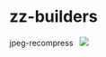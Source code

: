 # zz-builders

jpeg-recompress&nbsp;&nbsp;&nbsp;[![](https://github.com/smitherander/zz-builders/actions/workflows/build-jpeg-recompress.yml/badge.svg?branch=master)](https://github.com/smitherander/zz-builders/actions)

